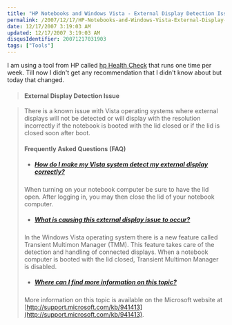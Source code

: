 ```yaml
---
title: "HP Notebooks and Windows Vista - External Display Detection Issue"
permalink: /2007/12/17/HP-Notebooks-and-Windows-Vista-External-Display-Detection-Issue/
date: 12/17/2007 3:19:03 AM
updated: 12/17/2007 3:19:03 AM
disqusIdentifier: 20071217031903
tags: ["Tools"]
---
```

I am using a tool from HP called [hp Health Check](http://h30155.www3.hp.com/helpandsupport/cpcehelp.html) that runs one time per week. Till now I didn't get any recommendation that I didn't know about but today that changed.

> #### External Display Detection Issue
<!-- more -->
> 
> There is a known issue with Vista operating systems where external displays will not be detected or will display with the resolution incorrectly if the notebook is booted with the lid closed or if the lid is closed soon after boot.
> 
> #### Frequently Asked Questions (FAQ)
> 
> *   ##### [How do I make my Vista system detect my external display correctly?](mshelp://)
> 
> When turning on your notebook computer be sure to have the lid open. After logging in, you may then close the lid of your notebook computer.
> 
> *   ##### [ What is causing this external display issue to occur?](mshelp://)
> 
> In the Windows Vista operating system there is a new feature called Transient Multimon Manager (TMM). This feature takes care of the detection and handling of connected displays. When a notebook computer is booted with the lid closed, Transient Multimon Manager is disabled.
> 
> *   ##### [ Where can I find more information on this topic?](mshelp://)
> 
> More information on this topic is available on the Microsoft website at [http://support.microsoft.com/kb/941413](http://support.microsoft.com/kb/941413).
